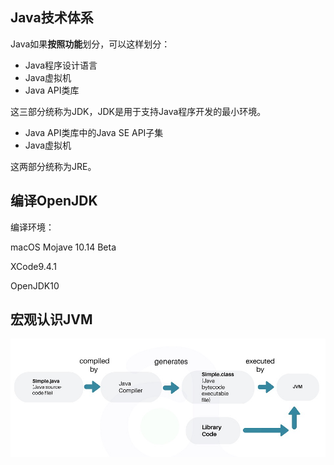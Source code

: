 ## Java技术体系

Java如果**按照功能**划分，可以这样划分：

* Java程序设计语言
* Java虚拟机
* Java API类库

这三部分统称为JDK，JDK是用于支持Java程序开发的最小环境。

* Java API类库中的Java SE API子集
* Java虚拟机

这两部分统称为JRE。



## 编译OpenJDK

编译环境：

macOS Mojave 10.14 Beta

XCode9.4.1

OpenJDK10



## 宏观认识JVM

![image-20190528140821825](走近Java/image-20190528140821825.png)





